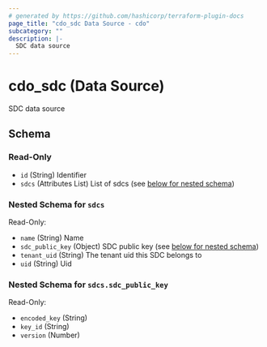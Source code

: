 ```yaml
---
# generated by https://github.com/hashicorp/terraform-plugin-docs
page_title: "cdo_sdc Data Source - cdo"
subcategory: ""
description: |-
  SDC data source
---
```


# cdo_sdc (Data Source)

SDC data source



<!-- schema generated by tfplugindocs -->
## Schema

### Read-Only

- `id` (String) Identifier
- `sdcs` (Attributes List) List of sdcs (see [below for nested schema](#nestedatt--sdcs))

<a id="nestedatt--sdcs"></a>
### Nested Schema for `sdcs`

Read-Only:

- `name` (String) Name
- `sdc_public_key` (Object) SDC public key (see [below for nested schema](#nestedatt--sdcs--sdc_public_key))
- `tenant_uid` (String) The tenant uid this SDC belongs to
- `uid` (String) Uid

<a id="nestedatt--sdcs--sdc_public_key"></a>
### Nested Schema for `sdcs.sdc_public_key`

Read-Only:

- `encoded_key` (String)
- `key_id` (String)
- `version` (Number)
